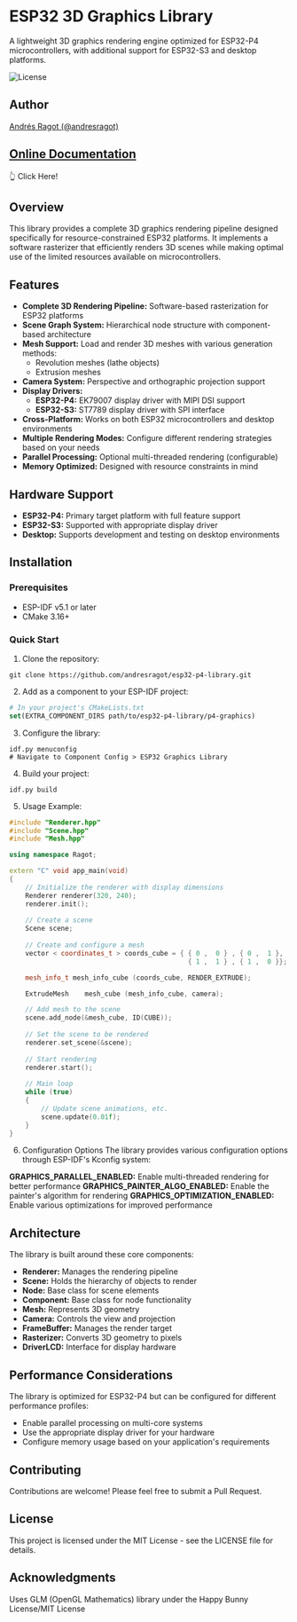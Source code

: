 # ESP32 3D Graphics Library
A lightweight 3D graphics rendering engine optimized for ESP32-P4 microcontrollers, with additional support for ESP32-S3 and desktop platforms.

<img alt="License" src="https://img.shields.io/badge/license-MIT-blue.svg">

## Author
[Andrés Ragot (@andresragot)](https://github.com/andresragot)

## [Online Documentation](https://andresragot.github.io/esp32-p4-library/)
👆 Click Here!

## Overview
This library provides a complete 3D graphics rendering pipeline designed specifically for resource-constrained ESP32 platforms. It implements a software rasterizer that efficiently renders 3D scenes while making optimal use of the limited resources available on microcontrollers.

## Features
* **Complete 3D Rendering Pipeline:** Software-based rasterization for ESP32 platforms
* **Scene Graph System:** Hierarchical node structure with component-based architecture
* **Mesh Support:** Load and render 3D meshes with various generation methods:
  * Revolution meshes (lathe objects)
  * Extrusion meshes
* **Camera System:** Perspective and orthographic projection support
* **Display Drivers:**
  * **ESP32-P4:** EK79007 display driver with MIPI DSI support
  * **ESP32-S3:** ST7789 display driver with SPI interface
* **Cross-Platform:** Works on both ESP32 microcontrollers and desktop environments
* **Multiple Rendering Modes:** Configure different rendering strategies based on your needs
* **Parallel Processing:** Optional multi-threaded rendering (configurable)
* **Memory Optimized:** Designed with resource constraints in mind
## Hardware Support
* **ESP32-P4:** Primary target platform with full feature support
* **ESP32-S3:** Supported with appropriate display driver
* **Desktop:** Supports development and testing on desktop environments
## Installation
### Prerequisites
* ESP-IDF v5.1 or later
* CMake 3.16+
### Quick Start
1. Clone the repository:
```console
git clone https://github.com/andresragot/esp32-p4-library.git
```

2. Add as a component to your ESP-IDF project:
```CMake
# In your project's CMakeLists.txt
set(EXTRA_COMPONENT_DIRS path/to/esp32-p4-library/p4-graphics)
```
3. Configure the library:
```console
idf.py menuconfig
# Navigate to Component Config > ESP32 Graphics Library
```
4. Build your project:
```console
idf.py build
```
5. Usage Example:
```cpp
#include "Renderer.hpp"
#include "Scene.hpp"
#include "Mesh.hpp"

using namespace Ragot;

extern "C" void app_main(void)
{
    // Initialize the renderer with display dimensions
    Renderer renderer(320, 240);
    renderer.init();
    
    // Create a scene
    Scene scene;
    
    // Create and configure a mesh
    vector < coordinates_t > coords_cube = { { 0 ,  0 } , { 0 ,  1 },
                                             { 1 ,  1 } , { 1 ,  0 }};

    mesh_info_t mesh_info_cube (coords_cube, RENDER_EXTRUDE);

    ExtrudeMesh    mesh_cube (mesh_info_cube, camera);

    // Add mesh to the scene
    scene.add_node(&mesh_cube, ID(CUBE));
    
    // Set the scene to be rendered
    renderer.set_scene(&scene);
    
    // Start rendering
    renderer.start();
    
    // Main loop
    while (true)
    {
        // Update scene animations, etc.
        scene.update(0.01f);
    }
}
```
6. Configuration Options
  The library provides various configuration options through ESP-IDF's Kconfig system:
  
  **GRAPHICS_PARALLEL_ENABLED:** Enable multi-threaded rendering for better performance
  **GRAPHICS_PAINTER_ALGO_ENABLED:** Enable the painter's algorithm for rendering
  **GRAPHICS_OPTIMIZATION_ENABLED:** Enable various optimizations for improved performance

## Architecture
The library is built around these core components:

* **Renderer:** Manages the rendering pipeline
* **Scene:** Holds the hierarchy of objects to render
* **Node:** Base class for scene elements
* **Component:** Base class for node functionality
* **Mesh:** Represents 3D geometry
* **Camera:** Controls the view and projection
* **FrameBuffer:** Manages the render target
* **Rasterizer:** Converts 3D geometry to pixels
* **DriverLCD:** Interface for display hardware

## Performance Considerations
The library is optimized for ESP32-P4 but can be configured for different performance profiles:

* Enable parallel processing on multi-core systems
* Use the appropriate display driver for your hardware
* Configure memory usage based on your application's requirements

## Contributing
Contributions are welcome! Please feel free to submit a Pull Request.

## License
This project is licensed under the MIT License - see the LICENSE file for details.

## Acknowledgments
Uses GLM (OpenGL Mathematics) library under the Happy Bunny License/MIT License
